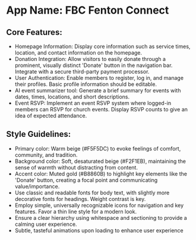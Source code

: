 # **App Name**: FBC Fenton Connect

## Core Features:

- Homepage Information: Display core information such as service times, location, and contact information on the homepage.
- Donation Integration: Allow visitors to easily donate through a prominent, visually distinct 'Donate' button in the navigation bar. Integrate with a secure third-party payment processor.
- User Authentication: Enable members to register, log in, and manage their profiles. Basic profile information should be editable.
- AI event summarizer tool: Generate a brief summary for events with dates, times, locations, and short descriptions.
- Event RSVP: Implement an event RSVP system where logged-in members can RSVP for church events. Display RSVP counts to give an idea of expected attendance.

## Style Guidelines:

- Primary color: Warm beige (#F5F5DC) to evoke feelings of comfort, community, and tradition.
- Background color: Soft, desaturated beige (#F2F1EB), maintaining the sense of warmth without distracting from content.
- Accent color: Muted gold (#B8860B) to highlight key elements like the 'Donate' button, creating a focal point and communicating value/importance.
- Use classic and readable fonts for body text, with slightly more decorative fonts for headings. Weight contrast is key.
- Employ simple, universally recognizable icons for navigation and key features. Favor a thin line style for a modern look.
- Ensure a clear hierarchy using whitespace and sectioning to provide a calming user experience.
- Subtle, tasteful animations upon loading to enhance user experience